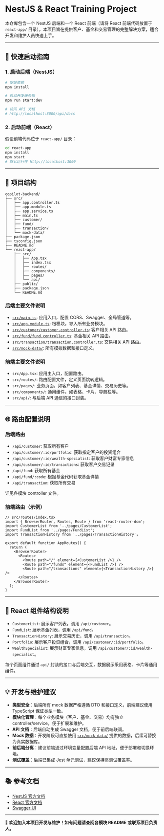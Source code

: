 # NestJS & React Training Project

本仓库包含一个 NestJS 后端和一个 React 前端（请将 React 前端代码放置于 `react-app/` 目录）。本项目旨在提供客户、基金和交易管理的完整解决方案，适合开发和维护人员快速上手。

---

## 🏁 快速启动指南

### 1. 启动后端（NestJS）

```bash
# 安装依赖
npm install

# 启动开发服务器
npm run start:dev

# 访问 API 文档
# http://localhost:8000/api/docs
```

### 2. 启动前端（React）

假设前端代码位于 `react-app/` 目录：

```bash
cd react-app
npm install
npm start
# 默认运行在 http://localhost:3000
```

---

## 📝 项目结构

```
copilot-backend/
├── src/
│   ├── app.controller.ts
│   ├── app.module.ts
│   ├── app.service.ts
│   ├── main.ts
│   ├── customer/
│   ├── fund/
│   ├── transaction/
│   └── mock-data/
├── package.json
├── tsconfig.json
├── README.md
└── react-app/
    ├── src/
    │   ├── App.tsx
    │   ├── index.tsx
    │   ├── routes/
    │   ├── components/
    │   ├── pages/
    │   └── api/
    ├── public/
    ├── package.json
    └── README.md
```

### 后端主要文件说明

- [`src/main.ts`](src/main.ts): 应用入口，配置 CORS、Swagger、全局管道等。
- [`src/app.module.ts`](src/app.module.ts): 根模块，导入所有业务模块。
- [`src/customer/customer.controller.ts`](src/customer/customer.controller.ts): 客户相关 API 路由。
- [`src/fund/fund.controller.ts`](src/fund/fund.controller.ts): 基金相关 API 路由。
- [`src/transaction/transaction.controller.ts`](src/transaction/transaction.controller.ts): 交易相关 API 路由。
- [`src/mock-data/`](src/mock-data/README.md): 所有模拟数据和接口定义。

### 前端主要文件说明

- `src/App.tsx`: 应用主入口，配置路由。
- `src/routes/`: 路由配置文件，定义页面跳转逻辑。
- `src/pages/`: 业务页面，如客户列表、基金详情、交易历史等。
- `src/components/`: 通用组件，如表格、卡片、导航栏等。
- `src/api/`: 与后端 API 通信的接口封装。

---

## 🌐 路由配置说明

### 后端路由

- `/api/customer`: 获取所有客户
- `/api/customer/:id/portfolio`: 获取指定客户的投资组合
- `/api/customer/:id/wealth-specialist`: 获取客户财富专家信息
- `/api/customer/:id/transactions`: 获取客户交易记录
- `/api/fund`: 获取所有基金
- `/api/fund/:code`: 根据基金代码获取基金详情
- `/api/transaction`: 获取所有交易

详见各模块 controller 文件。

### 前端路由（示例）

```tsx
// src/routes/index.tsx
import { BrowserRouter, Routes, Route } from 'react-router-dom';
import CustomerList from '../pages/CustomerList';
import FundList from '../pages/FundList';
import TransactionHistory from '../pages/TransactionHistory';

export default function AppRoutes() {
  return (
    <BrowserRouter>
      <Routes>
        <Route path="/" element={<CustomerList />} />
        <Route path="/funds" element={<FundList />} />
        <Route path="/transactions" element={<TransactionHistory />} />
      </Routes>
    </BrowserRouter>
  );
}
```

---

## 🧩 React 组件结构说明

- `CustomerList`: 展示客户列表，调用 `/api/customer`。
- `FundList`: 展示基金列表，调用 `/api/fund`。
- `TransactionHistory`: 展示交易历史，调用 `/api/transaction`。
- `Portfolio`: 展示客户投资组合，调用 `/api/customer/:id/portfolio`。
- `WealthSpecialist`: 展示财富专家信息，调用 `/api/customer/:id/wealth-specialist`。

每个页面组件通过 `api/` 封装的接口与后端交互，数据展示采用表格、卡片等通用组件。

---

## 💡 开发与维护建议

- **类型安全**：后端所有 mock 数据严格遵循 DTO 和接口定义，前端建议使用 TypeScript 保证类型一致。
- **模块化管理**：每个业务模块（客户、基金、交易）均有独立 controller/service，便于扩展和维护。
- **API 文档**：后端自动生成 Swagger 文档，便于前后端联调。
- **Mock 数据**：开发阶段可直接使用 [`src/mock-data/`](src/mock-data/README.md) 提供的数据，后续可替换为真实数据库。
- **前后端分离**：建议前端通过环境变量配置后端 API 地址，便于部署和切换环境。
- **测试覆盖**：后端已集成 Jest 单元测试，建议保持高测试覆盖率。

---

## 📚 参考文档

- [NestJS 官方文档](https://docs.nestjs.com/)
- [React 官方文档](https://react.dev/)
- [Swagger UI](http://localhost:8000/api/docs)

---

**🎉 欢迎加入本项目开发与维护！如有问题请查阅各模块 README 或联系项目负责人。**
